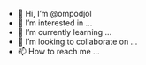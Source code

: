 - 👋 Hi, I’m @ompodjol
- 👀 I’m interested in ...
- 🌱 I’m currently learning ...
- 💞️ I’m looking to collaborate on ...
- 📫 How to reach me ...

<!---
ompodjol/ompodjol is a ✨ special ✨ repository because its `README.md` (this file) appears on your GitHub profile.
You can click the Preview link to take a look at your changes.
--->
